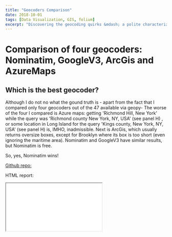 ```yaml
---
title: "Geocoders Comparison"
date: 2018-10-01
tags: [Data Visualization, GIS, folium]
excerpt: "Discovering the geocoding quirks &mdash; a polite characterization&mdash; in Nominatim, GoogleV3, ArcGis and AzureMaps APIs."
---
```


# Comparison of four geocoders: Nominatim, GoogleV3, ArcGis and AzureMaps


## Which is the best geocoder?

Although I do not no what the gound truth is - apart from the fact that I compared only four geocoders out of the 47 available via geopy-
The worse of the four I compared is Azure maps: getting 'Richmond Hill, New York' while the query was 'Richmond county New York, NY, USA' (see panel H) , or
some location in Long Island for the query 'Kings county, New York, NY, USA' (see panel H) is, IMHO, inadmissible.
Next is ArcGis, which usually returns oversize boxes, except for Brooklyn where its box is too short (even ignoring the maritime area).
Nominatim and GoogleV3 have similar results, but Nominatim is free.


So, yes, Nominatim wins!

[Github repo:](https://github.com/CatChenal/Geocoders_Comparison)

HTML report:
<iframe src="/assets/images/GeocodersComparisonReport.html" ></iframe>

